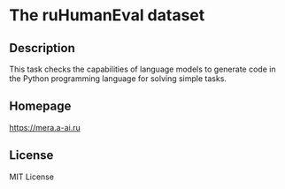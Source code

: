 # The ruHumanEval dataset

## Description

This task checks the capabilities of language models to
generate code in the Python programming language for solving simple tasks.

## Homepage

https://mera.a-ai.ru

## License

MIT License
